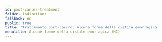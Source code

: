 ```yaml
---
id: post-cancer-treatment
folder: indications
fallback: en
public: true
title: "Trattamento post-cancro: Alcune forme della cistite emorragica (HC)"
menutitle: Alcune forme della cistite emorragica (HC)
---
```

